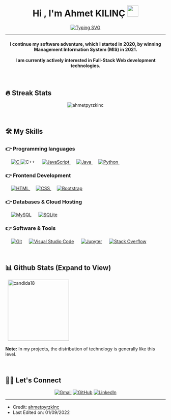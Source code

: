 <h1 align="center">Hi , I'm Ahmet KILINÇ <img src="https://media.giphy.com/media/hvRJCLFzcasrR4ia7z/giphy.gif" width="35"></h1>
<p align="center">
<a href="https://git.io/typing-svg"><img src="https://readme-typing-svg.herokuapp.com?color=F3F1F7&lines=MIS+and+Computer+Science+Student;Full+-+Stack+Web+Developer;Always+learning+new+things" alt="Typing SVG" /></a>
</a>
</p>
<hr/>
<h4 align="center">I continue my software adventure, which I started in 2020, by winning Management Information System (MIS) in 2021.
<br>
<br>
I am currently actively interested in Full-Stack Web development technologies.
</h4>
<br>


## 🔥 Streak Stats
<p align="center"><img src="https://github-readme-streak-stats.herokuapp.com/?user=ahmetpyrzklnc&theme=algolia" alt="ahmetpyrzklnc"  /></p>
<br>

## 🛠️ My Skills

### 👉 Programming languages

<p align="left"> 
  &emsp; 
  <a href="https://www.w3schools.com/cpp/" target="_blank"> 
    <a href="https://www.cprogramming.com/" target="_blank"> 
    <img alt="C" src="https://img.shields.io/badge/C%20-%232370ED.svg?logo=c&logoColor=white">
  </a> 
    <img alt="C++" src="https://img.shields.io/badge/C++%20-%2300599C.svg?logo=c%2B%2B&logoColor=white">
  </a> 
  &emsp;
  <a href="https://developer.mozilla.org/en-US/docs/Web/JavaScript" target="_blank"> 
     <img alt="JavaScript" src="https://img.shields.io/badge/JavaScript%20-%23F7DF1E.svg?logo=javascript&logoColor=black">
   </a>
  &emsp;
  <a href="https://www.java.com" target="_blank"> 
    <img alt="Java" src="https://img.shields.io/badge/Java-%23007396.svg?logo=java&logoColor=white">
  </a>
  &emsp;
   <a href="https://www.python.org" target="_blank">
    <img alt="Python" src="https://img.shields.io/badge/Python%20-%2314354C.svg?logo=python&logoColor=white">
  </a>
  &emsp;

</p>

### 👉 Frontend Development
<p align="left"> 
  &emsp; 
  <a href="https://www.w3.org/html/" target="_blank"> 
   <img alt="HTML" src="https://img.shields.io/badge/HTML5%20-%23E34F26.svg?logo=html5&logoColor=white">
  </a>   
  &emsp;
  <a href="https://www.w3schools.com/css/" target="_blank">
    <img alt="CSS" src="https://img.shields.io/badge/CSS%20-%231572B6.svg?logo=css3&logoColor=white">
  </a> 
   &emsp;
  <a href="https://getbootstrap.com" target="_blank"> 
    <img alt="Bootstrap" src="https://img.shields.io/badge/Bootstrap-%23563D7C.svg?style=flat&logo=bootstrap&logoColor=white"/>
  </a>
</p>

### 👉 Databases & Cloud Hosting
<p align="left">
  &emsp;
    <a href="https://www.mysql.com/"><img alt="MySQL" src="https://img.shields.io/badge/MySQL-%2300f.svg?style=flat&llogo=mysql&logoColor=white"></a>
  &emsp;
    <a href="https://www.sqlite.org/"><img alt="SQLite" src ="https://img.shields.io/badge/sqlite-%2307405e.svg?style=flat&logo=sqlite&logoColor=white"/></a>
 </p>
  
<p align="left">
 
  

 ### 👉 Software & Tools
 
<p>
&emsp;
    <a href="#"><img alt="Git" src="https://img.shields.io/badge/Git%20-%23F05033.svg?logo=git&logoColor=white"></a>
  &emsp;
    <a href="#"><img alt="Visual Studio Code" src="https://img.shields.io/badge/Visual%20Studio%20Code-0078d7.svg?logo=visual-studio-code&logoColor=white"></a>
  &emsp;
    <a href="#"><img alt="Jupyter" src="https://img.shields.io/badge/Jupyter%20-%23F37626.svg?logo=Jupyter&logoColor=white"></a>
  &emsp;
    <a href="#"><img alt="Stack Overflow" src="https://img.shields.io/badge/-Stack%20Overflow-FE7A16?logo=stack-overflow&logoColor=white"></a>
  &emsp;
</p>

<br/>

## 📊 Github Stats (Expand to View) 



  &nbsp;
	  <img src="https://github-readme-stats.vercel.app/api/top-langs?username=ahmetpyrzklnc&show_icons=true&locale=en&layout=compact&theme=algolia" alt="candida18" height="192px"/>
  <br/>
  </p>
  <b>Note:</b> In my projects, the distribution of technology is generally like this level.
  </p>
</details>

<br/>

## 🙋‍♀️ Let's Connect
<p align="center">
	<a href="mailto:ahmetklnc.software@gmail.com"><img src="https://img.icons8.com/bubbles/50/000000/gmail.png" alt="Gmail"/></a>
	<a href="https://github.com/ahmetpyrzklnc"><img src="https://img.icons8.com/bubbles/50/000000/github.png" alt="GitHub"/></a>
	<a href="https://www.linkedin.com/in/ahmet-k%C4%B1l%C4%B1n%C3%A7-1040pyrz"><img src="https://img.icons8.com/bubbles/50/000000/linkedin.png" alt="LinkedIn"/></a>	
</p>

<hr/>

* Credit: [ahmetpyrzklnc](https://github.com/ahmetpyrzklnc)
* Last Edited on: 01/09/2022


